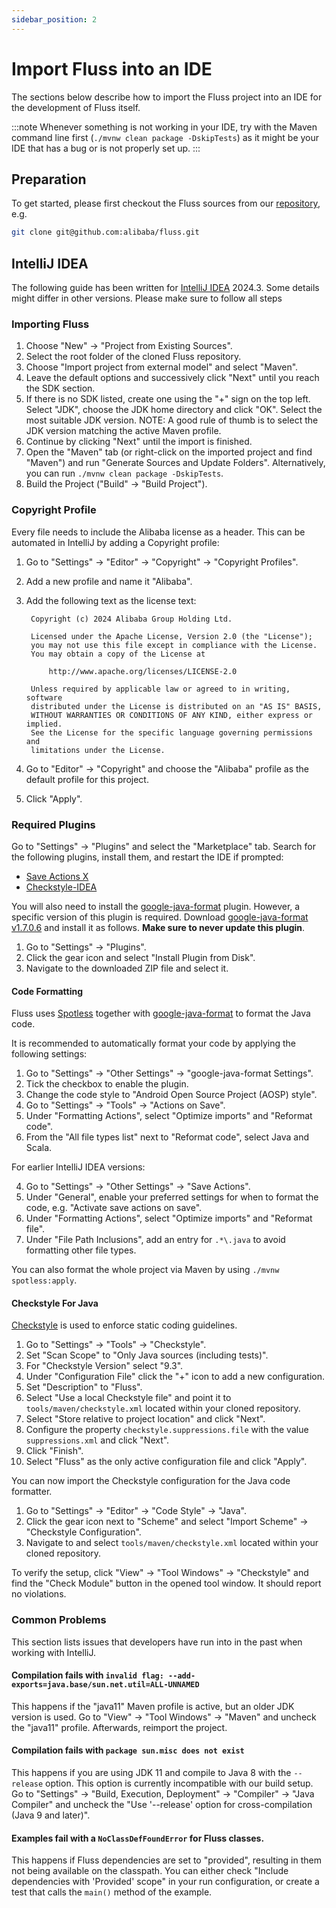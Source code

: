 ```yaml
---
sidebar_position: 2
---
```


# Import Fluss into an IDE

The sections below describe how to import the Fluss project into an IDE
for the development of Fluss itself.

:::note
Whenever something is not working in your IDE, try with the Maven
command line first (`./mvnw clean package -DskipTests`) as it might be your IDE
that has a bug or is not properly set up.
:::

## Preparation

To get started, please first checkout the Fluss sources from our
[repository](https://github.com/alibaba/fluss),
e.g.

```bash
git clone git@github.com:alibaba/fluss.git
```

## IntelliJ IDEA

The following guide has been written for [IntelliJ IDEA](https://www.jetbrains.com/idea/download/)
2024.3. Some details might differ in other versions. Please make sure to follow all steps

### Importing Fluss

1. Choose "New" → "Project from Existing Sources".
2. Select the root folder of the cloned Fluss repository.
3. Choose "Import project from external model" and select "Maven".
4. Leave the default options and successively click "Next" until you reach the SDK section.
5. If there is no SDK listed, create one using the "+" sign on the top left.
   Select "JDK", choose the JDK home directory and click "OK".
   Select the most suitable JDK version. NOTE: A good rule of thumb is to select
   the JDK version matching the active Maven profile.
6. Continue by clicking "Next" until the import is finished.
7. Open the "Maven" tab (or right-click on the imported project and find "Maven") and run
   "Generate Sources and Update Folders". Alternatively, you can run
   `./mvnw clean package -DskipTests`.
8. Build the Project ("Build" → "Build Project").

### Copyright Profile

Every file needs to include the Alibaba license as a header. This can be automated in IntelliJ by
adding a Copyright profile:

1. Go to "Settings" → "Editor" → "Copyright" → "Copyright Profiles".
2. Add a new profile and name it "Alibaba".
3. Add the following text as the license text:

   ```
    Copyright (c) 2024 Alibaba Group Holding Ltd.

    Licensed under the Apache License, Version 2.0 (the "License");
    you may not use this file except in compliance with the License.
    You may obtain a copy of the License at
    
        http://www.apache.org/licenses/LICENSE-2.0
   
    Unless required by applicable law or agreed to in writing, software
    distributed under the License is distributed on an "AS IS" BASIS,
    WITHOUT WARRANTIES OR CONDITIONS OF ANY KIND, either express or implied.
    See the License for the specific language governing permissions and
    limitations under the License.
   ```
4. Go to "Editor" → "Copyright" and choose the "Alibaba" profile as the default profile for this
   project.
5. Click "Apply".

### Required Plugins

Go to "Settings" → "Plugins" and select the "Marketplace" tab. Search for the following plugins,
install them, and restart the IDE if prompted:

* [Save Actions X](https://plugins.jetbrains.com/plugin/22113-save-actions-x)
* [Checkstyle-IDEA](https://plugins.jetbrains.com/plugin/1065-checkstyle-idea)

You will also need to install the [google-java-format](https://github.com/google/google-java-format)
plugin. However, a specific version of this plugin is required. Download
[google-java-format v1.7.0.6](https://plugins.jetbrains.com/plugin/8527-google-java-format/versions/stable/115957)
and install it as follows. **Make sure to never update this plugin**.

1. Go to "Settings" → "Plugins".
2. Click the gear icon and select "Install Plugin from Disk".
3. Navigate to the downloaded ZIP file and select it.

#### Code Formatting

Fluss uses [Spotless](https://github.com/diffplug/spotless/tree/main/plugin-maven) together with
[google-java-format](https://github.com/google/google-java-format) to format the Java code.

It is recommended to automatically format your code by applying the following settings:

1. Go to "Settings" → "Other Settings" → "google-java-format Settings".
2. Tick the checkbox to enable the plugin.
3. Change the code style to "Android Open Source Project (AOSP) style".
4. Go to "Settings" → "Tools" → "Actions on Save".
5. Under "Formatting Actions", select "Optimize imports" and "Reformat code".
6. From the "All file types list" next to "Reformat code", select Java and Scala.

For earlier IntelliJ IDEA versions:

4. Go to "Settings" → "Other Settings" → "Save Actions".
5. Under "General", enable your preferred settings for when to format the code, e.g. "Activate save actions on save".
6. Under "Formatting Actions", select "Optimize imports" and "Reformat file".
7. Under "File Path Inclusions", add an entry for `.*\.java` to avoid formatting other file types.

You can also format the whole project via Maven by using `./mvnw spotless:apply`.


#### Checkstyle For Java

[Checkstyle](https://checkstyle.sourceforge.io/) is used to enforce static coding guidelines.

1. Go to "Settings" → "Tools" → "Checkstyle".
2. Set "Scan Scope" to "Only Java sources (including tests)".
3. For "Checkstyle Version" select "9.3".
4. Under "Configuration File" click the "+" icon to add a new configuration.
5. Set "Description" to "Fluss".
6. Select "Use a local Checkstyle file" and point it to `tools/maven/checkstyle.xml` located within
   your cloned repository.
7. Select "Store relative to project location" and click "Next".
8. Configure the property `checkstyle.suppressions.file` with the value `suppressions.xml` and click
   "Next".
9. Click "Finish".
10. Select "Fluss" as the only active configuration file and click "Apply".

You can now import the Checkstyle configuration for the Java code formatter.

1. Go to "Settings" → "Editor" → "Code Style" → "Java".
2. Click the gear icon next to "Scheme" and select "Import Scheme" → "Checkstyle Configuration".
3. Navigate to and select `tools/maven/checkstyle.xml` located within your cloned repository.

To verify the setup, click "View" → "Tool Windows" → "Checkstyle" and find the "Check Module"
button in the opened tool window. It should report no violations.

### Common Problems

This section lists issues that developers have run into in the past when working with IntelliJ.

#### Compilation fails with `invalid flag: --add-exports=java.base/sun.net.util=ALL-UNNAMED`

This happens if the "java11" Maven profile is active, but an older JDK version is used. Go to
"View" → "Tool Windows" → "Maven" and uncheck the "java11" profile. Afterwards, reimport the
project.

#### Compilation fails with `package sun.misc does not exist`

This happens if you are using JDK 11 and compile to Java 8 with the `--release` option. This option is currently incompatible with our build setup.
Go to "Settings" → "Build, Execution, Deployment" → "Compiler" → "Java Compiler" and uncheck the "Use '--release' option for cross-compilation (Java 9 and later)".

#### Examples fail with a `NoClassDefFoundError` for Fluss classes.

This happens if Fluss dependencies are set to "provided", resulting in them not being available
on the classpath. You can either check "Include dependencies with 'Provided' scope" in your
run configuration, or create a test that calls the `main()` method of the example.
